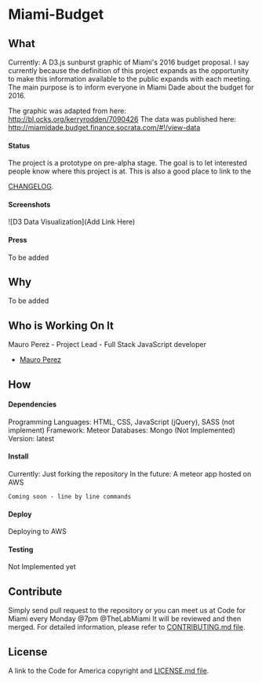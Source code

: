 # Miami-Budget

## What
Currently: A D3.js sunburst graphic of Miami's 2016 budget proposal.  I say currently because the definition of this project expands as the opportunity to make this information available to the public expands with each meeting. The main purpose is to inform everyone in Miami Dade about the budget for 2016.

The graphic was adapted from here: http://bl.ocks.org/kerryrodden/7090426
The data was published here: http://miamidade.budget.finance.socrata.com/#!/view-data

#### Status
The project is a prototype on pre-alpha stage. The goal is to let interested people know where this project is at. This is also a good place to link to the

[CHANGELOG](https://github.com/CHANGELOG.md).

#### Screenshots
![D3 Data Visualization](Add Link Here)

#### Press
To be added

## Why
To be added

## Who is Working On It
Mauro Perez - Project Lead - Full Stack JavaScript developer
* [Mauro Perez](https://github.com/maurop123)

## How
#### Dependencies
Programming Languages: HTML, CSS, JavaScript (jQuery), SASS (not implement)
Framework: Meteor
Databases: Mongo (Not Implemented)
Version: latest

#### Install
Currently: Just forking the repository
In the future: A meteor app hosted on AWS

`Coming soon - line by line commands`

#### Deploy
Deploying to AWS

#### Testing
Not Implemented yet

## Contribute
Simply send pull request to the repository or you can meet us at Code for Miami every Monday @7pm @TheLabMiami It will be reviewed and then merged. For detailed information, please refer to
[CONTRIBUTING.md file](https://github.com/CONTRIBUTING.md).

## License
A link to the Code for America copyright and [LICENSE.md file](https://github.com/codeforamerica/ceviche-cms/blob/master/LICENCE.md).
